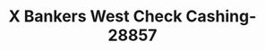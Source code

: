 ---
f_zip-code: 6608
f_state-code: CT
title: X Bankers West Check Cashing-28857
f_phone: 203-366-9394
f_city-only: Barnum Ave Bridgepor
f_address: 428 Barnum Ave Bridgeport
f_location-unique-id: '28857'
slug: x-bankers-west-check-cashing-28857
updated-on: '2024-05-30T13:46:58.046Z'
created-on: '2024-05-30T13:36:59.803Z'
published-on: '2024-05-30T13:54:32.469Z'
f_city-state: cms/city/barnum-ave-bridgepor-ct.md
f_company: cms/company/x-bankers-west-check-cashing.md
f_state: cms/state/connecticut.md
layout: '[payday-loan].html'
tags: payday-loan
---